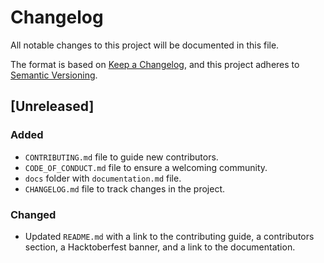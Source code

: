 # Changelog

All notable changes to this project will be documented in this file.

The format is based on [Keep a Changelog](https://keepachangelog.com/en/1.0.0/),
and this project adheres to [Semantic Versioning](https://semver.org/spec/v2.0.0.html).

## [Unreleased]

### Added

- `CONTRIBUTING.md` file to guide new contributors.
- `CODE_OF_CONDUCT.md` file to ensure a welcoming community.
- `docs` folder with `documentation.md` file.
- `CHANGELOG.md` file to track changes in the project.

### Changed

- Updated `README.md` with a link to the contributing guide, a contributors section, a Hacktoberfest banner, and a link to the documentation.
